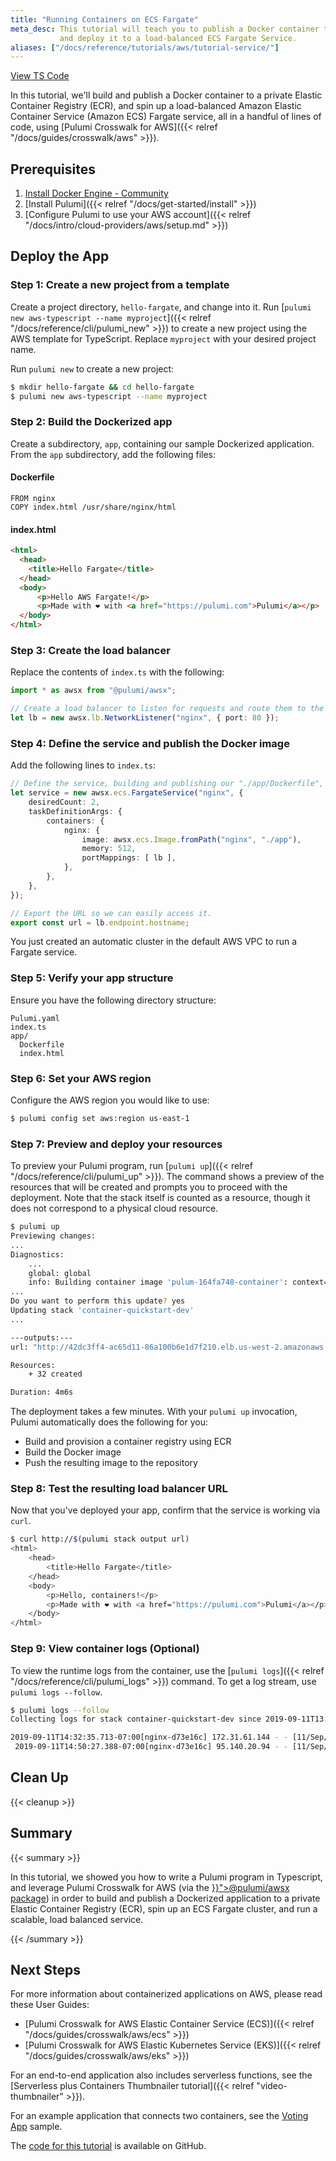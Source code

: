 ```yaml
---
title: "Running Containers on ECS Fargate"
meta_desc: This tutorial will teach you to publish a Docker container to Elastic Container Registry (ECR)
           and deploy it to a load-balanced ECS Fargate Service.
aliases: ["/docs/reference/tutorials/aws/tutorial-service/"]
---
```


<!--To-Do: Update github-buttons shortcode to check for existence of examples-->
<p class="mb-4 flex">
    <a class="flex flex-wrap items-center rounded text-xs text-white bg-blue-600 border-2 border-blue-600 px-2 mr-2 whitespace-no-wrap hover:text-white h-8" href="https://github.com/pulumi/examples/tree/master/aws-ts-containers" target="_blank">
      <span><i class="fab fa-github pr-2"></i> View TS Code</span>
    </a>
</p>

In this tutorial, we'll build and publish a Docker container to a private Elastic Container Registry (ECR), and spin up a load-balanced Amazon Elastic Container Service (Amazon ECS) Fargate service, all in a handful of lines of code, using [Pulumi Crosswalk for AWS]({{< relref "/docs/guides/crosswalk/aws" >}}).

## Prerequisites

1. [Install Docker Engine - Community](https://docs.docker.com/install/)
1. [Install Pulumi]({{< relref "/docs/get-started/install" >}})
1. [Configure Pulumi to use your AWS account]({{< relref "/docs/intro/cloud-providers/aws/setup.md" >}})

## Deploy the App

### Step 1: Create a new project from a template

Create a project directory, `hello-fargate`, and change into it. Run [`pulumi new aws-typescript --name myproject`]({{< relref "/docs/reference/cli/pulumi_new" >}}) to create a new project using the AWS template for TypeScript. Replace `myproject` with your desired project name.

Run `pulumi new` to create a new project:

```bash
$ mkdir hello-fargate && cd hello-fargate
$ pulumi new aws-typescript --name myproject
```

### Step 2: Build the Dockerized app

Create a subdirectory, `app`, containing our sample Dockerized application. From the `app` subdirectory, add the following files:

#### **Dockerfile**

```docker
FROM nginx
COPY index.html /usr/share/nginx/html
```

#### **index.html**

```html
<html>
  <head>
    <title>Hello Fargate</title>
  </head>
  <body>
      <p>Hello AWS Fargate!</p>
      <p>Made with ❤️ with <a href="https://pulumi.com">Pulumi</a></p>
  </body>
</html>
```

### Step 3: Create the load balancer

Replace the contents of `index.ts` with the following:

```typescript
import * as awsx from "@pulumi/awsx";

// Create a load balancer to listen for requests and route them to the container.
let lb = new awsx.lb.NetworkListener("nginx", { port: 80 });
```

### Step 4: Define the service and publish the Docker image

Add the following lines to `index.ts`:

```typescript
// Define the service, building and publishing our "./app/Dockerfile", and using the load balancer.
let service = new awsx.ecs.FargateService("nginx", {
    desiredCount: 2,
    taskDefinitionArgs: {
        containers: {
            nginx: {
                image: awsx.ecs.Image.fromPath("nginx", "./app"),
                memory: 512,
                portMappings: [ lb ],
            },
        },
    },
});

// Export the URL so we can easily access it.
export const url = lb.endpoint.hostname;
```

You just created an automatic cluster in the default AWS VPC to run a Fargate service.

### Step 5: Verify your app structure

Ensure you have the following directory structure:

```
Pulumi.yaml
index.ts
app/
  Dockerfile
  index.html
```

### Step 6: Set your AWS region

Configure the AWS region you would like to use:

```bash
$ pulumi config set aws:region us-east-1
```

### Step 7: Preview and deploy your resources

To preview your Pulumi program, run [`pulumi up`]({{< relref "/docs/reference/cli/pulumi_up" >}}). The command shows a preview of the resources that will be created and prompts you to proceed with the deployment.  Note that the stack itself is counted as a resource, though it does not correspond to a physical cloud resource.

```bash
$ pulumi up
Previewing changes:
...
Diagnostics:
    ...
    global: global
    info: Building container image 'pulum-164fa748-container': context=./app
...
Do you want to perform this update? yes
Updating stack 'container-quickstart-dev'
...

---outputs:---
url: "http://42dc3ff4-ac65d11-86a100b6e1d7f210.elb.us-west-2.amazonaws.com"

Resources:
    + 32 created

Duration: 4m6s
```

The deployment takes a few minutes. With your `pulumi up` invocation, Pulumi automatically does the following for you:

- Build and provision a container registry using ECR
- Build the Docker image
- Push the resulting image to the repository

### Step 8: Test the resulting load balancer URL

Now that you've deployed your app, confirm that the service is working via `curl`.

```bash
$ curl http://$(pulumi stack output url)
<html>
    <head>
        <title>Hello Fargate</title>
    </head>
    <body>
        <p>Hello, containers!</p>
        <p>Made with ❤️ with <a href="https://pulumi.com">Pulumi</a></p>
    </body>
</html>
```

### Step 9: View container logs (Optional)

To view the runtime logs from the container, use the [`pulumi logs`]({{< relref "/docs/reference/cli/pulumi_logs" >}}) command. To get a log stream, use `pulumi logs --follow`.

```bash
$ pulumi logs --follow
Collecting logs for stack container-quickstart-dev since 2019-09-11T13:38:04.000-07:00.

2019-09-11T14:32:35.713-07:00[nginx-d73e16c] 172.31.61.144 - - [11/Sep/2019:21:32:35 +0000] "GET / HTTP/1.1" 200 193 "-" "curl/7.64.0" "-"
 2019-09-11T14:50:27.388-07:00[nginx-d73e16c] 95.140.20.94 - - [11/Sep/2019:21:50:27 +0000] "\xA0<\xA6\x1D\xED\xB2\xCC\xC79dH\xDCo\xED\xD6k\x02\xB6b\x05{)r\xFF5g\xC8/\xC4\xE7x~\xAB\xB8\xC8\x95\xF9\x9D?" 400 157 "-" "-" "-"
```

## Clean Up

{{< cleanup >}}

## Summary

{{< summary >}}
<p>
    In this tutorial, we showed you how to write a Pulumi program in Typescript, and leverage
Pulumi Crosswalk for AWS (via the <a href="{{< relref "/docs/reference/pkg/nodejs/pulumi/awsx"
>}}">@pulumi/awsx package</a>) in order to build and publish a Dockerized application to a private
Elastic Container Registry (ECR), spin up an ECS Fargate cluster, and run a scalable, load balanced
service.
</p>
{{< /summary >}}

## Next Steps

For more information about containerized applications on AWS, please read these User Guides:

- [Pulumi Crosswalk for AWS Elastic Container Service (ECS)]({{< relref "/docs/guides/crosswalk/aws/ecs" >}})
- [Pulumi Crosswalk for AWS Elastic Kubernetes Service (EKS)]({{< relref "/docs/guides/crosswalk/aws/eks" >}})

For an end-to-end application also includes serverless functions, see the
[Serverless plus Containers Thumbnailer tutorial]({{< relref "video-thumbnailer" >}}).

For an example application that connects two containers, see the
[Voting App](https://github.com/pulumi/examples/tree/master/aws-ts-voting-app) sample.

The [code for this tutorial](https://github.com/pulumi/examples/tree/master/aws-ts-containers) is available on GitHub.
